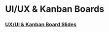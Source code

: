 # UI/UX & Kanban Boards

### [UX/UI & Kanban Board Slides](https://where.matsinet.codes/presentations/basic-ui-ux-and-kanban-with-trello)
